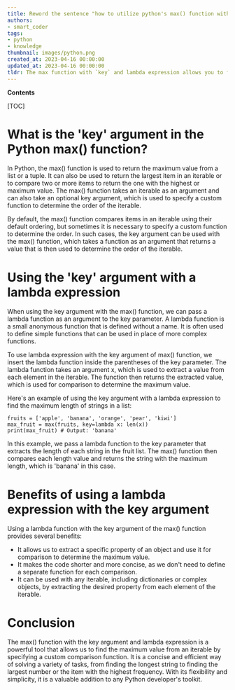 ```yaml
---
title: Reword the sentence "how to utilize python's max() function with a 'key' parameter and a lambda expression."
authors:
- smart_coder
tags:
- python
- knowledge
thumbnail: images/python.png
created_at: 2023-04-16 00:00:00
updated_at: 2023-04-16 00:00:00
tldr: The max function with `key` and lambda expression allows you to find the maximum value in a list based on a specific condition defined by the lambda expression.
---
```


**Contents**

[TOC]

# What is the 'key' argument in the Python max() function?

In Python, the max() function is used to return the maximum value from a list or a tuple. It can also be used to return the largest item in an iterable or to compare two or more items to return the one with the highest or maximum value. The max() function takes an iterable as an argument and can also take an optional key argument, which is used to specify a custom function to determine the order of the iterable. 

By default, the max() function compares items in an iterable using their default ordering, but sometimes it is necessary to specify a custom function to determine the order. In such cases, the key argument can be used with the max() function, which takes a function as an argument that returns a value that is then used to determine the order of the iterable.


# Using the 'key' argument with a lambda expression

When using the key argument with the max() function, we can pass a lambda function as an argument to the key parameter. A lambda function is a small anonymous function that is defined without a name. It is often used to define simple functions that can be used in place of more complex functions.

To use lambda expression with the key argument of max() function, we insert the lambda function inside the parentheses of the key parameter. The lambda function takes an argument x, which is used to extract a value from each element in the iterable. The function then returns the extracted value, which is used for comparison to determine the maximum value.

Here's an example of using the key argument with a lambda expression to find the maximum length of strings in a list:

```
fruits = ['apple', 'banana', 'orange', 'pear', 'kiwi']
max_fruit = max(fruits, key=lambda x: len(x))
print(max_fruit) # Output: 'banana'
```

In this example, we pass a lambda function to the key parameter that extracts the length of each string in the fruit list. The max() function then compares each length value and returns the string with the maximum length, which is 'banana' in this case. 


# Benefits of using a lambda expression with the key argument

Using a lambda function with the key argument of the max() function provides several benefits:

- It allows us to extract a specific property of an object and use it for comparison to determine the maximum value.
- It makes the code shorter and more concise, as we don't need to define a separate function for each comparison.
- It can be used with any iterable, including dictionaries or complex objects, by extracting the desired property from each element of the iterable.


# Conclusion

The max() function with the key argument and lambda expression is a powerful tool that allows us to find the maximum value from an iterable by specifying a custom comparison function. It is a concise and efficient way of solving a variety of tasks, from finding the longest string to finding the largest number or the item with the highest frequency. With its flexibility and simplicity, it is a valuable addition to any Python developer's toolkit.
